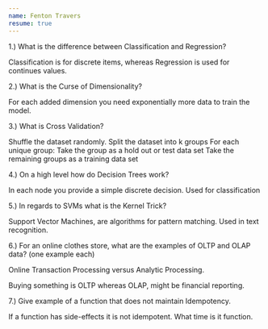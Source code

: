 ```yaml
---
name: Fenton Travers
resume: true
---
```




1.) What is the difference between Classification and Regression?

Classification is for discrete items, whereas Regression is used for continues values.

2.) What is the Curse of Dimensionality?

For each added dimension you need exponentially more data to train the model.

3.) What is Cross Validation?

Shuffle the dataset randomly.
Split the dataset into k groups
For each unique group:
Take the group as a hold out or test data set
Take the remaining groups as a training data set

4.) On a high level how do Decision Trees work?

In each node you provide a simple discrete decision.  Used for classification 

5.) In regards to SVMs what is the Kernel Trick?

Support Vector Machines, are algorithms for pattern matching.  Used in text recognition.

6.) For an online clothes store, what are the examples of OLTP and OLAP data? (one example each)

Online Transaction Processing versus Analytic Processing.

Buying something is OLTP whereas OLAP, might be financial reporting.

7.) Give example of a function that does not maintain Idempotency.

If a function has side-effects it is not idempotent.  What time is it function.
